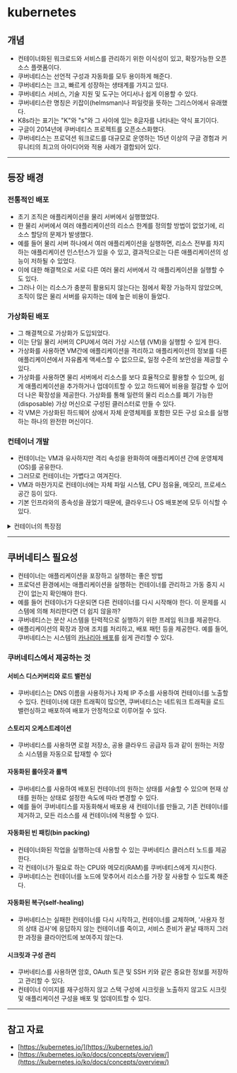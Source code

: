 # kubernetes 

## 개념

- 컨테이너화된 워크로드와 서비스를 관리하기 위한 이식성이 있고, 확장가능한 오픈소스 플랫폼이다.
- 쿠버네티스는 선언적 구성과 자동화를 모두 용이하게 해준다.
- 쿠버네티스는 크고, 빠르게 성장하는 생태계를 가지고 있다.
- 쿠버네티스 서비스, 기술 지원 및 도구는 어디서나 쉽게 이용할 수 있다.
- 쿠버네티스란 명칭은 키잡이(helmsman)나 파일럿을 뜻하는 그리스어에서 유래했다.
- K8s라는 표기는 "K"와 "s"와 그 사이에 있는 8글자를 나타내는 약식 표기이다.
- 구글이 2014년에 쿠버네티스 프로젝트를 오픈소스화했다.
- 쿠버네티스는 프로덕션 워크로드를 대규모로 운영하는 15년 이상의 구글 경험과 커뮤니티의 최고의 아이디어와 적용 사례가 결합되어 있다.

---

## 등장 배경
### 전통적인 배포
- 초기 조직은 애플리케이션을 물리 서버에서 실행했었다.
- 한 물리 서버에서 여러 애플리케이션의 리소스 한계를 정의할 방법이 없었기에, 리소스 할당의 문제가 발생했다.
- 예를 들어 물리 서버 하나에서 여러 애플리케이션을 실행하면, 리소스 전부를 차지하는 애플리케이션 인스턴스가 있을 수 있고, 결과적으로는 다른 애플리케이션의 성능이 저하될 수 있었다.
- 이에 대한 해결책으로 서로 다른 여러 물리 서버에서 각 애플리케이션을 실행할 수도 있다.
- 그러나 이는 리소스가 충분히 활용되지 않는다는 점에서 확장 가능하지 않았으며, 조직이 많은 물리 서버를 유지하는 데에 높은 비용이 들었다.
### 가상화된 배포
- 그 해결책으로 가상화가 도입되었다.
- 이는 단일 물리 서버의 CPU에서 여러 가상 시스템 (VM)을 실행할 수 있게 한다.
- 가상화를 사용하면 VM간에 애플리케이션을 격리하고 애플리케이션의 정보를 다른 애플리케이션에서 자유롭게 액세스할 수 없으므로, 일정 수준의 보안성을 제공할 수 있다.
- 가상화를 사용하면 물리 서버에서 리소스를 보다 효율적으로 활용할 수 있으며, 쉽게 애플리케이션을 추가하거나 업데이트할 수 있고 하드웨어 비용을 절감할 수 있어 더 나은 확장성을 제공한다. 가상화를 통해 일련의 물리 리소스를 폐기 가능한(disposable) 가상 머신으로 구성된 클러스터로 만들 수 있다.
- 각 VM은 가상화된 하드웨어 상에서 자체 운영체제를 포함한 모든 구성 요소를 실행하는 하나의 완전한 머신이다.
### 컨테이너 개발
  - 컨테이너는 VM과 유사하지만 격리 속성을 완화하여 애플리케이션 간에 운영체제(OS)를 공유한다.
  - 그러므로 컨테이너는 가볍다고 여겨진다.
  - VM과 마찬가지로 컨테이너에는 자체 파일 시스템, CPU 점유율, 메모리, 프로세스 공간 등이 있다.
  - 기본 인프라와의 종속성을 끊었기 때문에, 클라우드나 OS 배포본에 모두 이식할 수 있다.


<details><summary>컨테이너의 특장점</summary>
<p>

- **기민한 애플리케이션 생성과 배포**: VM 이미지를 사용하는 것에 비해 컨테이너 이미지 생성이 보다 쉽고 효율적이다.
- **지속적인 개발, 통합 및 배포**: 안정적이고 주기적으로 컨테이너 이미지를 빌드해서 배포할 수 있고 (이미지의 불변성 덕에) 빠르고 효율적으로 롤백할 수 있다.
- **개발과 운영의 관심사 분리**: 배포 시점이 아닌 빌드/릴리스 시점에 애플리케이션 컨테이너 이미지를 만들기 때문에, 애플리케이션이 인프라스트럭처에서 분리된다.
- **가시성(observability)**: OS 수준의 정보와 메트릭에 머무르지 않고, 애플리케이션의 헬스와 그 밖의 시그널을 볼 수 있다.
- **개발, 테스팅 및 운영 환경에 걸친 일관성**: 랩탑에서도 클라우드에서와 동일하게 구동된다.
- **클라우드 및 OS 배포판 간 이식성**: Ubuntu, RHEL, CoreOS, 온-프레미스, 주요 퍼블릭 클라우드와 어디에서든 구동된다.
- **애플리케이션 중심 관리**: 가상 하드웨어 상에서 OS를 실행하는 수준에서 논리적인 리소스를 사용하는 OS 상에서 애플리케이션을 실행하는 수준으로 추상화 수준이 높아진다.
- **느슨하게 결합되고, 분산되고, 유연하며, 자유로운 마이크로서비스**: 애플리케이션은 단일 목적의 머신에서 모놀리식 스택으로 구동되지 않고 보다 작고 독립적인 단위로 쪼개져서 동적으로 배포되고 관리될 수 있다.
  - **리소스 격리**: 애플리케이션 성능을 예측할 수 있다.
  - **리소스 사용량**: 고효율 고집적.

</p>
</details>

---

## 쿠버네티스 필요성
- 컨테이너는 애플리케이션을 포장하고 실행하는 좋은 방법
- 프로덕션 환경에서는 애플리케이션을 실행하는 컨테이너를 관리하고 가동 중지 시간이 없는지 확인해야 한다.
- 예를 들어 컨테이너가 다운되면 다른 컨테이너를 다시 시작해야 한다. 이 문제를 시스템에 의해 처리한다면 더 쉽지 않을까?
- 쿠버네티스는 분산 시스템을 탄력적으로 실행하기 위한 프레임 워크를 제공한다.
- 애플리케이션의 확장과 장애 조치를 처리하고, 배포 패턴 등을 제공한다. 예를 들어, 쿠버네티스는 시스템의 [카나리아 배포](/deployment/strategies.md)를 쉽게 관리할 수 있다.

### 쿠버네티스에서 제공하는 것
#### 서비스 디스커버리와 로드 밸런싱
- 쿠버네티스는 DNS 이름을 사용하거나 자체 IP 주소를 사용하여 컨테이너를 노출할 수 있다. 컨테이너에 대한 트래픽이 많으면, 쿠버네티스는 네트워크 트래픽을 로드밸런싱하고 배포하여 배포가 안정적으로 이루어질 수 있다.
#### 스토리지 오케스트레이션
- 쿠버네티스를 사용하면 로컬 저장소, 공용 클라우드 공급자 등과 같이 원하는 저장소 시스템을 자동으로 탑재할 수 있다
#### 자동화된 롤아웃과 롤백
- 쿠버네티스를 사용하여 배포된 컨테이너의 원하는 상태를 서술할 수 있으며 현재 상태를 원하는 상태로 설정한 속도에 따라 변경할 수 있다.
- 예를 들어 쿠버네티스를 자동화해서 배포용 새 컨테이너를 만들고, 기존 컨테이너를 제거하고, 모든 리소스를 새 컨테이너에 적용할 수 있다.
#### 자동화된 빈 패킹(bin packing) 
- 컨테이너화된 작업을 실행하는데 사용할 수 있는 쿠버네티스 클러스터 노드를 제공한다.
- 각 컨테이너가 필요로 하는 CPU와 메모리(RAM)를 쿠버네티스에게 지시한다.
- 쿠버네티스는 컨테이너를 노드에 맞추어서 리소스를 가장 잘 사용할 수 있도록 해준다.
#### 자동화된 복구(self-healing)
- 쿠버네티스는 실패한 컨테이너를 다시 시작하고, 컨테이너를 교체하며, '사용자 정의 상태 검사'에 응답하지 않는 컨테이너를 죽이고, 서비스 준비가 끝날 때까지 그러한 과정을 클라이언트에 보여주지 않는다.
#### 시크릿과 구성 관리
- 쿠버네티스를 사용하면 암호, OAuth 토큰 및 SSH 키와 같은 중요한 정보를 저장하고 관리할 수 있다.
- 컨테이너 이미지를 재구성하지 않고 스택 구성에 시크릿을 노출하지 않고도 시크릿 및 애플리케이션 구성을 배포 및 업데이트할 수 있다.

---

## 참고 자료
- [https://kubernetes.io/](https://kubernetes.io/)
- [https://kubernetes.io/ko/docs/concepts/overview/](https://kubernetes.io/ko/docs/concepts/overview/)
